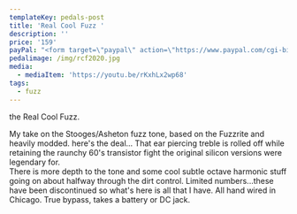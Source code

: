 ```yaml
---
templateKey: pedals-post
title: 'Real Cool Fuzz '
description: ''
price: '159'
payPal: "<form target=\"paypal\" action=\"https://www.paypal.com/cgi-bin/webscr\" method=\"post\">\n<input type=\"hidden\" name=\"cmd\" value=\"_s-xclick\">\n<input type=\"hidden\" name=\"hosted_button_id\" value=\"R8F3DT2WDHAD8\">\n<table>\n<tr><td><input type=\"hidden\" name=\"on0\" value=\"Buy Now\">Buy Now</td></tr><tr><td><select name=\"os0\">\n\t<option value=\"Real Cool Fuzz\">Real Cool Fuzz $159.00 USD</option>\n</select> </td></tr>\n</table>\n<input type=\"hidden\" name=\"currency_code\" value=\"USD\">\n<input type=\"image\" src=\"https://www.paypalobjects.com/en_US/i/btn/btn_cart_LG.gif\" border=\"0\" name=\"submit\" alt=\"PayPal - The safer, easier way to pay online!\">\n<img alt=\"\" border=\"0\" src=\"https://www.paypalobjects.com/en_US/i/scr/pixel.gif\" width=\"1\" height=\"1\">\n</form>\n"
pedalimage: /img/rcf2020.jpg
media:
  - mediaItem: 'https://youtu.be/rKxhLx2wp68'
tags:
  - fuzz
---
```

the Real Cool Fuzz.

My take on the Stooges/Asheton fuzz tone, based on the Fuzzrite and heavily modded. here's the deal...   That ear piercing treble is rolled off while retaining the raunchy 60's 
transistor fight the original silicon versions were legendary for.\
There is more depth to the tone and some cool subtle octave harmonic stuff going on about halfway through the dirt control.  Limited numbers...these have been discontinued so what's here is all that I have.  All hand wired in Chicago. True bypass, takes a battery or DC jack.
